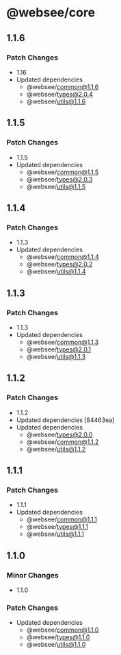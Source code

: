 # @websee/core

## 1.1.6

### Patch Changes

- 1.16
- Updated dependencies
  - @websee/common@1.1.6
  - @websee/types@2.0.4
  - @websee/utils@1.1.6

## 1.1.5

### Patch Changes

- 1.1.5
- Updated dependencies
  - @websee/common@1.1.5
  - @websee/types@2.0.3
  - @websee/utils@1.1.5

## 1.1.4

### Patch Changes

- 1.1.3
- Updated dependencies
  - @websee/common@1.1.4
  - @websee/types@2.0.2
  - @websee/utils@1.1.4

## 1.1.3

### Patch Changes

- 1.1.3
- Updated dependencies
  - @websee/common@1.1.3
  - @websee/types@2.0.1
  - @websee/utils@1.1.3

## 1.1.2

### Patch Changes

- 1.1.2
- Updated dependencies [84463ea]
- Updated dependencies
  - @websee/types@2.0.0
  - @websee/common@1.1.2
  - @websee/utils@1.1.2

## 1.1.1

### Patch Changes

- 1.1.1
- Updated dependencies
  - @websee/common@1.1.1
  - @websee/types@1.1.1
  - @websee/utils@1.1.1

## 1.1.0

### Minor Changes

- 1.1.0

### Patch Changes

- Updated dependencies
  - @websee/common@1.1.0
  - @websee/types@1.1.0
  - @websee/utils@1.1.0
